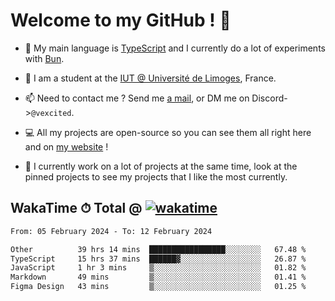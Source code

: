 # Welcome to my GitHub ! 🌃

- 🔭 My main language is [TypeScript](https://www.typescriptlang.org/) and I currently do a lot of experiments with [Bun](https://bun.sh).

- 🌱 I am a student at the [IUT @ Université de Limoges](https://iut.unilim.fr), France.

- 📫 Need to contact me ? Send me <a href="mailto:mikkel@milescode.dev">a mail</a>, or DM me on Discord->`@vexcited`.

- 💻 All my projects are open-source so you can see them all right here and on <a href="https://vexcited.vercel.app">my website</a> !

- 👀 I currently work on a lot of projects at the same time, look at the pinned projects to see my projects that I like the most currently.

## WakaTime ⏱ Total @ [![wakatime](https://wakatime.com/badge/user/0839e595-e07a-435c-8d59-ed95f2a3d6dd.svg)](https://wakatime.com/@0839e595-e07a-435c-8d59-ed95f2a3d6dd)

<!--START_SECTION:waka-->

```txt
From: 05 February 2024 - To: 12 February 2024

Other          39 hrs 14 mins  █████████████████░░░░░░░░   67.48 %
TypeScript     15 hrs 37 mins  ██████▓░░░░░░░░░░░░░░░░░░   26.87 %
JavaScript     1 hr 3 mins     ▒░░░░░░░░░░░░░░░░░░░░░░░░   01.82 %
Markdown       49 mins         ▒░░░░░░░░░░░░░░░░░░░░░░░░   01.41 %
Figma Design   43 mins         ▒░░░░░░░░░░░░░░░░░░░░░░░░   01.25 %
```

<!--END_SECTION:waka-->

